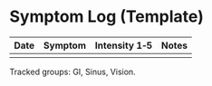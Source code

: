 # Symptom Log (Template)

| Date | Symptom | Intensity 1‑5 | Notes |
|------|---------|--------------|-------|
|  |  |  |  |

Tracked groups: GI, Sinus, Vision.
